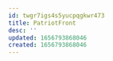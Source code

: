 ```yaml
---
id: twgr7igs4s5yucpqgkwr473
title: PatriotFront
desc: ''
updated: 1656793868046
created: 1656793868046
---
```


